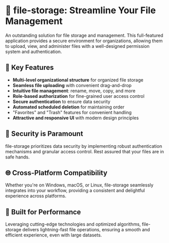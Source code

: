 # 📁 file-storage: Streamline Your File Management

An outstanding solution for file storage and management. This full-featured application provides a secure environment for organizations, allowing them to upload, view, and administer files with a well-designed permission system and authentication.

## 🚀 Key Features

- **Multi-level organizational structure** for organized file storage
- **Seamless file uploading** with convenient drag-and-drop
- **Intuitive file management**: rename, move, copy, and more
- **Role-based authorization** for fine-grained user access control
- **Secure authentication** to ensure data security
- **Automated scheduled deletion** for maintaining order
- "Favorites" and "Trash" features for convenient handling
- **Attractive and responsive UI** with modern design principles

## 🔐 Security is Paramount

file-storage prioritizes data security by implementing robust authentication mechanisms and granular access control. Rest assured that your files are in safe hands.

## 🌐 Cross-Platform Compatibility

Whether you're on Windows, macOS, or Linux, file-storage seamlessly integrates into your workflow, providing a consistent and delightful experience across platforms.

## 🚀 Built for Performance

Leveraging cutting-edge technologies and optimized algorithms, file-storage delivers lightning-fast file operations, ensuring a smooth and efficient experience, even with large datasets.
